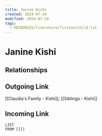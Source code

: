 ```yaml
---
title: Janine Kishi
created: 2024-07-24
modified: 2024-07-24
tags:
  - RESOURCES/literature/fiction/child-lit
---
```

# Janine Kishi
## Relationships

## Outgoing Link
[[Claudia's Family - Kishi]]; [[Siblings - Kishi]]
## Incoming Link
```dataview
LIST
FROM [[]]
```
